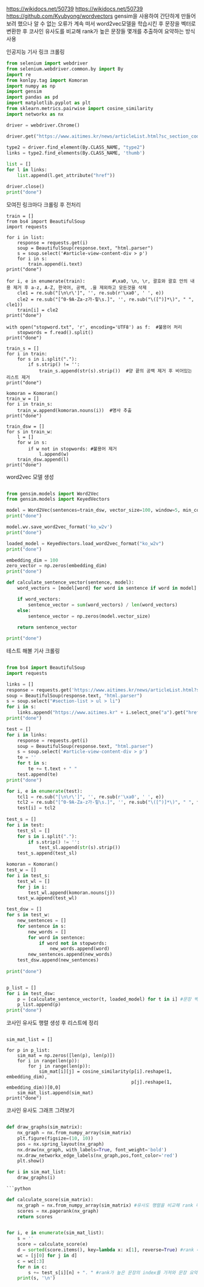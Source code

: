 https://wikidocs.net/50739
https://wikidocs.net/50739
https://github.com/Kyubyong/wordvectors
gensim을 사용하여 간단하게 만들어보려 했으나 알 수 없는 오류가 계속 떠서 word2vec모델을 학습시킨 후 문장을 벡터로 변환한 후 코사인 유사도를 비교해 rank가 높은 문장들 몇개를 추출하여 요약하는 방식 사용

인공지능 기사 링크 크롤링
``` python
from selenium import webdriver
from selenium.webdriver.common.by import By
import re
from konlpy.tag import Komoran
import numpy as np
import gensim
import pandas as pd
import matplotlib.pyplot as plt
from sklearn.metrics.pairwise import cosine_similarity
import networkx as nx

driver = webdriver.Chrome()

driver.get("https://www.aitimes.kr/news/articleList.html?sc_section_code=S1N5&view_type=sm")
 
type2 = driver.find_element(By.CLASS_NAME, "type2")
links = type2.find_elements(By.CLASS_NAME, 'thumb')

list = []
for l in links:
    list.append(l.get_attribute("href"))

driver.close()
print("done")
```

모여진 링크마다 크롤링 후 전처리
```
train = [] 
from bs4 import BeautifulSoup
import requests

for i in list:
    response = requests.get(i)
    soup = BeautifulSoup(response.text, "html.parser")
    s = soup.select('#article-view-content-div > p')
    for i in s:
        train.append(i.text)
print("done")

for i, e in enumerate(train):          #\xa0, \n, \r, 괄호와 괄호 안의 내용 제거 후 a-z, A-Z, 한국어, 공백, .을 제외하고 모든것을 삭제
    cle1 = re.sub("[\n\r\']", '', re.sub(r'\xa0', ' ', e))
    cle2 = re.sub("[^0-9A-Za-z가-힣\s.]", '', re.sub("\([^)]*\)", " ", cle1))
    train[i] = cle2
print("done")

with open("stopword.txt", 'r', encoding='UTF8') as f:  #불용어 처리
    stopwords = f.read().split()
print("done")

train_s = []
for i in train:
    for s in i.split("."):
        if s.strip() != '':
            train_s.append(str(s).strip())  #양 끝의 공백 제거 후 비어있는 리스트 제거
print("done")

komoran = Komoran()
train_w = []
for i in train_s:
    train_w.append(komoran.nouns(i))  #명사 추출
print("done")

train_dsw = []
for s in train_w:
    l = []
    for w in s:
        if w not in stopwords: #불용어 제거
            l.append(w)
    train_dsw.append(l)
print("done")
```

word2vec 모델 생성

```python

from gensim.models import Word2Vec
from gensim.models import KeyedVectors

model = Word2Vec(sentences=train_dsw, vector_size=100, window=5, min_count=5, workers=4, sg=0)
print("done")

model.wv.save_word2vec_format('ko_w2v')
print("done")

loaded_model = KeyedVectors.load_word2vec_format("ko_w2v")
print("done")

embedding_dim = 100
zero_vector = np.zeros(embedding_dim)
print("done")

def calculate_sentence_vector(sentence, model):
    word_vectors = [model[word] for word in sentence if word in model]   #문장 벡터 생성 함수. 없는 단어면 0으로 대체

    if word_vectors:
        sentence_vector = sum(word_vectors) / len(word_vectors)
    else:
        sentence_vector = np.zeros(model.vector_size)
    
    return sentence_vector

print("done") 

```

테스트 해볼 기사 크롤링

```python

from bs4 import BeautifulSoup
import requests

links = []
response = requests.get('https://www.aitimes.kr/news/articleList.html?sc_sub_section_code=S2N3&view_type=sm')
soup = BeautifulSoup(response.text, "html.parser")
s = soup.select("#section-list > ul > li")
for i in s:
    links.append("https://www.aitimes.kr" + i.select_one("a").get("href"))
print("done")

test = []
for i in links:
    response = requests.get(i)
    soup = BeautifulSoup(response.text, "html.parser")
    s = soup.select('#article-view-content-div > p')
    te = ''
    for t in s:
        te += t.text + " "
    test.append(te)
print("done")

for i, e in enumerate(test):
    tcl1 = re.sub("[\n\r\']", '', re.sub(r'\xa0', ' ', e))
    tcl2 = re.sub("[^0-9A-Za-z가-힣\s.]", '', re.sub("\([^)]*\)", " ", tcl1))
    test[i] = tcl2
    
test_s = []
for i in test:
    test_sl = []
    for s in i.split("."):
        if s.strip() != '':
            test_sl.append(str(s).strip())
    test_s.append(test_sl)

komoran = Komoran()
test_w = []
for i in test_s:
    test_wl = []
    for j in i:
        test_wl.append(komoran.nouns(j))
    test_w.append(test_wl)

test_dsw = []
for s in test_w:
    new_sentences = []
    for sentence in s:
        new_words = []
        for word in sentence:
            if word not in stopwords:
                new_words.append(word)
        new_sentences.append(new_words)
    test_dsw.append(new_sentences)
    
print("done")

```



```python

p_list = []
for i in test_dsw:
    p = [calculate_sentence_vector(t, loaded_model) for t in i] #문장 벡터 생성
    p_list.append(p)
print("done") 

```

코사인 유사도 행렬 생성 후 리스트에 정리

```

sim_mat_list = []

for p in p_list:
    sim_mat = np.zeros([len(p), len(p)])
    for i in range(len(p)):
        for j in range(len(p)):
            sim_mat[i][j] = cosine_similarity(p[i].reshape(1, embedding_dim),
                                              p[j].reshape(1, embedding_dim))[0,0]
    sim_mat_list.append(sim_mat)
print("done")

```

코사인 유사도 그래프 그려보기

```python

def draw_graphs(sim_matrix):
    nx_graph = nx.from_numpy_array(sim_matrix)
    plt.figure(figsize=(10, 10))
    pos = nx.spring_layout(nx_graph)
    nx.draw(nx_graph, with_labels=True, font_weight='bold')
    nx.draw_networkx_edge_labels(nx_graph,pos,font_color='red')
    plt.show()

for i in sim_mat_list:
    draw_graphs(i)

```python

def calculate_score(sim_matrix):
    nx_graph = nx.from_numpy_array(sim_matrix) #유사도 행렬을 비교해 rank 매기는 함수
    scores = nx.pagerank(nx_graph)
    return scores


for i, e in enumerate(sim_mat_list):
    s = ''
    score = calculate_score(e)
    d = sorted(score.items(), key=lambda x: x[1], reverse=True) #rank 매긴 후 상위 3개 추출
    wc = [j[0] for j in d]
    c = wc[:3]
    for n in c:
        s += test_s[i][n] + ". " #rank가 높은 문장의 index를 가져와 문장 요약
    print(s, '\n')

```


